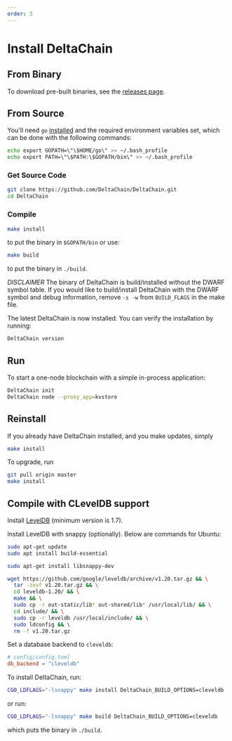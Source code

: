 ```yaml
---
order: 3
---
```


# Install DeltaChain

## From Binary

To download pre-built binaries, see the [releases page](https://github.com/DeltaChain/DeltaChain/releases).

## From Source

You'll need `go` [installed](https://golang.org/doc/install) and the required
environment variables set, which can be done with the following commands:

```sh
echo export GOPATH=\"\$HOME/go\" >> ~/.bash_profile
echo export PATH=\"\$PATH:\$GOPATH/bin\" >> ~/.bash_profile
```

### Get Source Code

```sh
git clone https://github.com/DeltaChain/DeltaChain.git
cd DeltaChain
```

### Compile

```sh
make install
```

to put the binary in `$GOPATH/bin` or use:

```sh
make build
```

to put the binary in `./build`.

_DISCLAIMER_ The binary of DeltaChain is build/installed without the DWARF
symbol table. If you would like to build/install DeltaChain with the DWARF
symbol and debug information, remove `-s -w` from `BUILD_FLAGS` in the make
file.

The latest DeltaChain is now installed. You can verify the installation by
running:

```sh
DeltaChain version
```

## Run

To start a one-node blockchain with a simple in-process application:

```sh
DeltaChain init
DeltaChain node --proxy_app=kvstore
```

## Reinstall

If you already have DeltaChain installed, and you make updates, simply

```sh
make install
```

To upgrade, run

```sh
git pull origin master
make install
```

## Compile with CLevelDB support

Install [LevelDB](https://github.com/google/leveldb) (minimum version is 1.7).

Install LevelDB with snappy (optionally). Below are commands for Ubuntu:

```sh
sudo apt-get update
sudo apt install build-essential

sudo apt-get install libsnappy-dev

wget https://github.com/google/leveldb/archive/v1.20.tar.gz && \
  tar -zxvf v1.20.tar.gz && \
  cd leveldb-1.20/ && \
  make && \
  sudo cp -r out-static/lib* out-shared/lib* /usr/local/lib/ && \
  cd include/ && \
  sudo cp -r leveldb /usr/local/include/ && \
  sudo ldconfig && \
  rm -f v1.20.tar.gz
```

Set a database backend to `cleveldb`:

```toml
# config/config.toml
db_backend = "cleveldb"
```

To install DeltaChain, run:

```sh
CGO_LDFLAGS="-lsnappy" make install DeltaChain_BUILD_OPTIONS=cleveldb
```

or run:

```sh
CGO_LDFLAGS="-lsnappy" make build DeltaChain_BUILD_OPTIONS=cleveldb
```

which puts the binary in `./build`.
